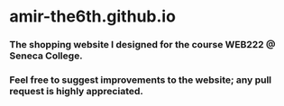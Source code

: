 # amir-the6th.github.io

### The shopping website I designed for the course WEB222 @ Seneca College.

### Feel free to suggest improvements to the website; any pull request is highly appreciated.
